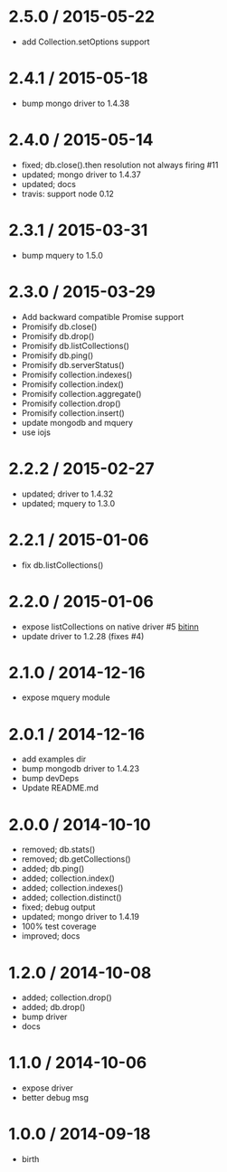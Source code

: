 
2.5.0 / 2015-05-22
==================

 * add Collection.setOptions support

2.4.1 / 2015-05-18
==================

 * bump mongo driver to 1.4.38

2.4.0 / 2015-05-14
==================

 * fixed; db.close().then resolution not always firing #11
 * updated; mongo driver to 1.4.37
 * updated; docs
 * travis: support node 0.12

2.3.1 / 2015-03-31
==================

 * bump mquery to 1.5.0

2.3.0 / 2015-03-29
==================

 * Add backward compatible Promise support
 * Promisify db.close()
 * Promisify db.drop()
 * Promisify db.listCollections()
 * Promisify db.ping()
 * Promisify db.serverStatus()
 * Promisify collection.indexes()
 * Promisify collection.index()
 * Promisify collection.aggregate()
 * Promisify collection.drop()
 * Promisify collection.insert()
 * update mongodb and mquery
 * use iojs

2.2.2 / 2015-02-27
==================

 * updated; driver to 1.4.32
 * updated; mquery to 1.3.0

2.2.1 / 2015-01-06
==================

 * fix db.listCollections()

2.2.0 / 2015-01-06
==================

 * expose listCollections on native driver #5 [bitinn](https://github.com/bitinn)
 * update driver to 1.2.28 (fixes #4)

2.1.0 / 2014-12-16
==================

 * expose mquery module

2.0.1 / 2014-12-16
==================

 * add examples dir
 * bump mongodb driver to 1.4.23
 * bump devDeps
 * Update README.md

2.0.0 / 2014-10-10
==================

 * removed; db.stats()
 * removed; db.getCollections()
 * added; db.ping()
 * added; collection.index()
 * added; collection.indexes()
 * added; collection.distinct()
 * fixed; debug output
 * updated; mongo driver to 1.4.19
 * 100% test coverage
 * improved; docs

1.2.0 / 2014-10-08
==================

 * added; collection.drop()
 * added; db.drop()
 * bump driver
 * docs

1.1.0 / 2014-10-06
==================

 * expose driver
 * better debug msg

1.0.0 / 2014-09-18
==================

 * birth
